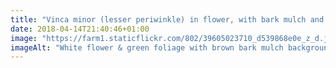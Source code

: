 ```yaml
---
title: "Vinca minor (lesser periwinkle) in flower, with bark mulch and some white mustard temporary ground cover sprouting"
date: 2018-04-14T21:40:46+01:00
image: "https://farm1.staticflickr.com/802/39605023710_d539868e0e_z_d.jpg"
imageAlt: "White flower & green foliage with brown bark mulch background"
---
```

